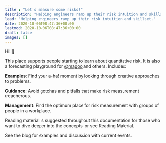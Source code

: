 ```yaml
---
title : "Let's measure some risks!"
description: "Helping engineers ramp up their risk intuition and skillset."
lead: "Helping engineers ramp up their risk intuition and skillset."
date: 2020-10-06T08:47:36+00:00
lastmod: 2020-10-06T08:47:36+00:00
draft: false
images: []
---
```


Hi! 👋 

This place supports people starting to learn about quantitative risk. It is also a forecasting playground for [@magoo](https://www.twitter.com/magoo) and others. Includes:

**Examples**: Find your a-ha! moment by looking through creative approaches to problems.

**Guidance**: Avoid gotchas and pitfalls that make risk measurement treacherous.

**Management**: Find the optimum place for risk measurement with groups of people in a workplace.

Reading material is suggested throughout this documentation for those who want to dive deeper into the concepts, or see Reading Material.

See the blog for examples and discussion with current events.